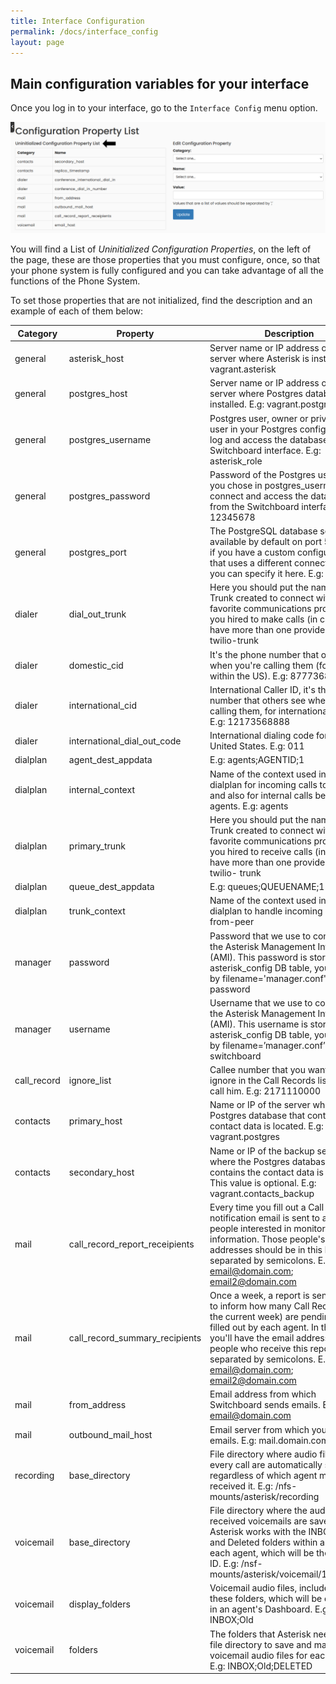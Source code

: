 ```yaml
---
title: Interface Configuration
permalink: /docs/interface_config
layout: page
---
```


## Main configuration variables for your interface


Once you log in to your interface, go to the `Interface Config` menu option.


![Screenshot: Interface Config](./../images/interface_config.png)


You will find a List of _Uninitialized Configuration Properties_, on the left of the page, these are those properties that you must configure, once, so that your phone system is fully  configured and you can take advantage of all the functions of the Phone System.

To set those properties that are not initialized, find the description and an example of each of them below:


| **Category** | **Property**                   | **Description**                                                                                                                                                                        |
|--------------|--------------------------------|----------------------------------------------------------------------------------------------------------------------------------------------------------------------------------------|
| general      | asterisk_host                  | Server name or IP address of the server where Asterisk is installed. E.g: vagrant.asterisk                                                                                             |
| general      | postgres_host                  | Server name or IP address of the server where Postgres database is installed. E.g: vagrant.postgres                                                                                    |
| general      | postgres_username              | Postgres user, owner or privileged user in your Postgres configuration to log and access the database from the Switchboard interface. E.g: asterisk_role                               |
| general      | postgres_password              | Password of the Postgres user that you chose in postgres_username, to connect and access the database from the Switchboard interface. E.g: 12345678                                    |
| general      | postgres_port                  | The PostgreSQL database service is available by default on port 5432. But if you have a custom configuration that uses a different connection port, you can specify it here. E.g: 5433 |
| dialer       | dial_out_trunk                 | Here you should put the name of the Trunk created to connect with your favorite communications provider that you hired to make calls (in case you have more than one provider) E.g: twilio-trunk                                                                                                                                                                      |
| dialer       | domestic_cid                   | It's the phone number that others see when you're calling them (for calls within the US). E.g: 8777368888                                                                                                                                                                        |
| dialer       | international_cid              | International Caller ID, it's the phone number that others see when you're calling them, for international calls. E.g: 12173568888                                                                                                                                                                       |
| dialer       | international_dial_out_code    | International dialing code for the United States. E.g: 011                                                                                                                                                                               |
| dialplan     | agent_dest_appdata             | E.g: agents;AGENTID;1                                                                                                                                                                  |
| dialplan     | internal_context               | Name of the context used in the dialplan for incoming calls to agents and also for internal calls between agents. E.g: agents                                                                                                                                                                            |
| dialplan     | primary_trunk                  | Here you should put the name of the Trunk created to connect with your favorite communications provider that you hired to receive calls (in case you have more than one provider) E.g: twilio- trunk                                                                                                                                                                      |
| dialplan     | queue_dest_appdata             | E.g: queues;QUEUENAME;1                                                                                                                                                                |
| dialplan     | trunk_context                  | Name of the context used in the dialplan to handle incoming calls. E.g: from-peer                                                                                                                                                                         |
| manager      | password                       | Password that we use to connect to the Asterisk Management Interface (AMI). This password is stored in the asterisk_config DB table, you can filter by filename='manager.conf'. E.g: password                                                                                                                                                                          |
| manager      | username                       | Username that we use to connect to the Asterisk Management Interface (AMI). This username is stored in the asterisk_config DB table, you can filter by filename=’manager.conf’. E.g: switchboard                                                                                                                                                                       |
| call_record  | ignore_list                    | Callee number that you want us to ignore in the Call Records list if you call him. E.g: 2171110000                                                                                                                                                                                  |
| contacts     | primary_host                   | Name or IP of the server where the Postgres database that contains the contact data is located. E.g: vagrant.postgres                                                                                                                                                                  |
| contacts     | secondary_host                 | Name or IP of the backup server where the Postgres database that contains the contact data is located. This value is optional. E.g: vagrant.contacts_backup                                                                                                                                                                     |
| mail         | call_record_report_receipients | Every time you fill out a Call Record, a notification email is sent to a list of people interested in monitoring this information. Those people's email addresses should be in this list, separated by semicolons. E.g: email@domain.com; email2@domain.com                                                                                                                                                                  |
| mail         | call_record_summary_recipients | Once a week, a report is sent via email to inform how many Call Records (for the current week) are pending to be filled out by each agent. In this list you'll have the email addresses of the people who receive this report, separated by semicolons. E.g: email@domain.com; email2@domain.com                                                                                                                                               |
| mail         | from_address                   | Email address from which Switchboard sends emails. E.g: email@domain.com                                                                                                                                                                  |
| mail         | outbound_mail_host             | Email server from which you send emails. E.g: mail.domain.com                                                                                                                                                            |
| recording    | base_directory                 | File directory where audio files for every call are automatically saved, regardless of which agent made or received it. E.g: /nfs-mounts/asterisk/recording                                                                                                                                                    |
| voicemail    | base_directory                 | File directory where the audio files of received voicemails are saved. Asterisk works with the INBOX, Old and Deleted folders within a folder for each agent, which will be the Agent ID. E.g: /nsf-mounts/asterisk/voicemail/101/INBOX                                                                                                                                           |
| voicemail    | display_folders                | Voicemail audio files, included in these folders, which will be displayed in an agent's Dashboard. E.g: INBOX;Old                                                                                                                                                                         |
| voicemail    | folders                        | The folders that Asterisk needs in its file directory to save and manage voicemail audio files for each Agent. E.g: INBOX;Old;DELETED                                                                                                                                                                 |
